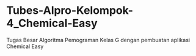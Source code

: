 # Tubes-Alpro-Kelompok-4_Chemical-Easy
Tugas Besar Algoritma Pemograman Kelas G dengan pembuatan aplikasi Chemical Easy
